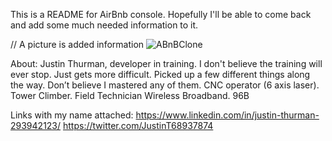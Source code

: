This is a README for AirBnb console. Hopefully
I'll be able to come back and add some much needed information to it.


// A picture is added information
![ABnBClone](https://user-images.githubusercontent.com/62124128/175846990-d9697580-20d2-4324-a310-fdcdf301a504.PNG)

About: Justin Thurman, developer in training. I don't believe the training will ever stop. Just gets more difficult. Picked up a few different things along the way. Don’t believe I mastered any of them. CNC operator (6 axis laser). Tower Climber. Field Technician Wireless Broadband. 96B  

Links with my name attached: https://www.linkedin.com/in/justin-thurman-293942123/
 https://twitter.com/JustinT68937874
